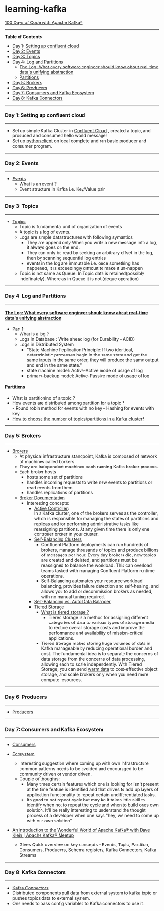 learning-kafka
==============
[100 Days of Code with Apache Kafka®](https://developer.confluent.io/100-days-of-code/)

-------
<!-- START doctoc generated TOC please keep comment here to allow auto update -->
<!-- DON'T EDIT THIS SECTION, INSTEAD RE-RUN doctoc TO UPDATE -->
**Table of Contents**

- [Day 1: Setting up confluent cloud](#day-1-setting-up-confluent-cloud)
- [Day 2: Events](#day-2-events)
- [Day 3: Topics](#day-3-topics)
- [Day 4: Log and Partitions](#day-4-log-and-partitions)
  - [The Log: What every software engineer should know about real-time data's unifying abstraction](#the-log-what-every-software-engineer-should-know-about-real-time-datas-unifying-abstraction)
  - [Partitions](#partitions)
- [Day 5: Brokers](#day-5-brokers)
- [Day 6: Producers](#day-6-producers)
- [Day 7: Consumers and Kafka Ecosystem](#day-7-consumers-and-kafka-ecosystem)
- [Day 8: Kafka Connectors](#day-8-kafka-connectors)

<!-- END doctoc generated TOC please keep comment here to allow auto update -->

------
### Day 1: Setting up confluent cloud 
------
  - Set up simple Kafka Cluster in [Confluent Cloud](https://developer.confluent.io/quickstart/kafka-on-confluent-cloud/) , created a topic, and produced and consumed hello world message! 
  - Set up [python client](https://github.com/confluentinc/confluent-kafka-python) on local complete and ran basic producer and consumer program.  
  
--------  
### Day 2: Events
--------
  - [Events](https://developer.confluent.io/learn-kafka/apache-kafka/events/)
    - What is an event ? 
    - Event structure in Kafka i.e. Key/Value pair

--------
### Day 3: Topics
--------
  - [Topics](https://developer.confluent.io/learn-kafka/apache-kafka/topics/) 
    - Topic is fundamental unit of organization of events
    - A topic is a log of events.
    - Logs are simple datastructures with following symantics
      - They are append only When you write a new message into a log, it always goes on the end.
      - They can only be read by seeking an arbitrary offset in the log, then by scanning sequential log entries
      - events in the log are immutable i.e. once something has happened, it is exceedingly difficult to make it un-happen.  
    - Topic is not same as Queue. In Topic data is retained(possibly indefinately). Where as in Queue it is not.(deque operation)  

--------
### Day 4: Log and Partitions
--------
#### [The Log: What every software engineer should know about real-time data's unifying abstraction](https://engineering.linkedin.com/distributed-systems/log-what-every-software-engineer-should-know-about-real-time-datas-unifying) 
  - Part 1: 
      - What is a log ? 
      - Logs in Database : Write ahead log (for Durability - ACID)
      - Logs in Distributed System
        - "State Machine Replication Principle: If two identical, deterministic processes begin in the same state and get the same inputs in the same order, they will produce the same output and end in the same state." 
        - state machine model: Active-Active mode of usage of log
        - primary-backup model: Active-Passive mode of usage of log      
#### [Partitions](https://developer.confluent.io/learn-kafka/apache-kafka/partitions/)
- What is partitioning of a topic ? 
- How events are distributed among partition for a topic ?  
      - Round robin method for events with no key
      - Hashing for events with key
- [How to choose the number of topics/partitions in a Kafka cluster?](https://www.confluent.io/blog/how-choose-number-topics-partitions-kafka-cluster/)    

---------
### Day 5: Brokers 
---------
- [Brokers](https://developer.confluent.io/learn-kafka/apache-kafka/brokers/) 
  - At physical infrastructure standpoint, Kafka is composed of network of machines called borkers 
  - They are independent machines each running Kafka broker process. 
  - Each broker hosts
    - hosts some set of partitions 
    - handles incoming requests to write new events to partitions or read events from them 
    - handles replications of partitions
  - [Broker Documentation](https://docs.confluent.io/platform/current/control-center/brokers.html)
    - Interesting concepts: 
        - [Active Controller]( https://docs.confluent.io/platform/current/control-center/brokers.html):  
            In a Kafka cluster, one of the brokers serves as the controller, which is responsible for managing the states of partitions and replicas and for performing administrative tasks like reassigning partitions. At any given time there is only one controller broker in your cluster. 
        - [Self-Balancing Clusters](https://docs.confluent.io/platform/current/kafka/sbc/index.html#what-are-sbc-long)
           - Confluent Platform deployments can run hundreds of brokers, manage thousands of topics and produce billions of messages per hour. Every day brokers die, new topics are created and deleted, and partitions must be reassigned to balance the workload. This can overload teams tasked with managing Confluent Platform runtime operations.
           - Self-Balancing automates your resource workload balancing, provides failure detection and self-healing, and allows you to add or decommission brokers as needed, with no manual tuning required.     
        - [Self-Balancing vs. Auto Data Balancer](https://docs.confluent.io/platform/current/kafka/sbc/index.html#what-are-sbc-long)
        - [Tiered Storage](https://docs.confluent.io/platform/current/kafka/tiered-storage.html#tiered-storage) 
            - [What is tiered storage ?](https://searchstorage.techtarget.com/definition/tiered-storage)
              - Tiered storage is a method for assigning different categories of data to various types of storage media to reduce overall storage costs and improve the performance and availability of mission-critical applications.  
            - Tiered Storage makes storing huge volumes of data in Kafka manageable by reducing operational burden and cost. The fundamental idea is to separate the concerns of data storage from the concerns of data processing, allowing each to scale independently. With Tiered Storage, you can send [warm data](https://techchannel.com/SMB/9/2012/storage-groups-hot-warm-cold) to cost-effective object storage, and scale brokers only when you need more compute resources.
---------
### Day 6: Producers 
---------  
- [Producers](https://developer.confluent.io/learn-kafka/apache-kafka/producers/)

---------
### Day 7: Consumers and Kafka Ecosystem
---------
- [Consumers](https://developer.confluent.io/learn-kafka/apache-kafka/consumers/)
- [Ecosystem](https://developer.confluent.io/learn-kafka/apache-kafka/ecosystem/)
  - Interesting suggestion where coming up with own Infrastructure common patterns needs to be avoided and encouraged to be community driven or vendor driven.
  - Couple of thoughts:
    - Many times certain features which one is looking for isn't present at the time feature is identified and that drives to add up layers of application functionality to repeat certain undifferentiated tasks.  
    - Its good to not repeat cycle but may be it takes little skill to identify when not to repeat the cycle and when to build ones own solution. It'll be really interesting to understand the thought process of a developer when one says "hey, we need to come up with our own solution". 
    
 - [An Introduction to the Wonderful World of Apache Kafka® with Dave Klein | Apache Kafka® Meetup](https://videos.confluent.io/watch/dSQTmw4i2cdnHy9i5znaVf?) 
   - Gives Quick overview on key concepts - Events, Topic, Partition, Consumers, Producers, Schema registery, Kafka Connectors, Kafka Streams 
---------
### Day 8: Kafka Connectors
---------
- [Kafka Connectors](https://developer.confluent.io/learn-kafka/apache-kafka/kafka-connect/)
 - Distributed components pull data from external system to kafka topic or pushes topics data to external system. 
 - One needs to pass config variables to Kafka connectors to use it. 
   
